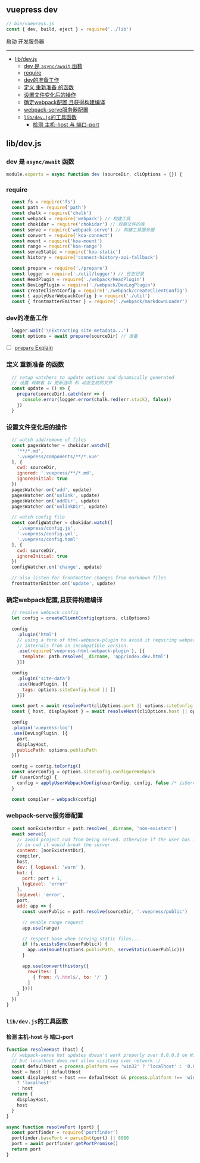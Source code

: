 ## vuepress dev

``` js
// bin/vuepress.js
const { dev, build, eject } = require('../lib')
```

启动 开发服务器

---

<!-- START doctoc generated TOC please keep comment here to allow auto update -->
<!-- DON'T EDIT THIS SECTION, INSTEAD RE-RUN doctoc TO UPDATE -->


- [lib/dev.js](#libdevjs)
  - [dev 是 `async/await` 函数](#dev-%E6%98%AF-asyncawait-%E5%87%BD%E6%95%B0)
  - [require](#require)
  - [dev的准备工作](#dev%E7%9A%84%E5%87%86%E5%A4%87%E5%B7%A5%E4%BD%9C)
  - [定义 重新准备 的函数](#%E5%AE%9A%E4%B9%89-%E9%87%8D%E6%96%B0%E5%87%86%E5%A4%87-%E7%9A%84%E5%87%BD%E6%95%B0)
  - [设置文件变化后的操作](#%E8%AE%BE%E7%BD%AE%E6%96%87%E4%BB%B6%E5%8F%98%E5%8C%96%E5%90%8E%E7%9A%84%E6%93%8D%E4%BD%9C)
  - [确定webpack配置,且获得构建编译](#%E7%A1%AE%E5%AE%9Awebpack%E9%85%8D%E7%BD%AE%E4%B8%94%E8%8E%B7%E5%BE%97%E6%9E%84%E5%BB%BA%E7%BC%96%E8%AF%91)
  - [webpack-serve服务器配置](#webpack-serve%E6%9C%8D%E5%8A%A1%E5%99%A8%E9%85%8D%E7%BD%AE)
  - [`lib/dev.js`的工具函数](#libdevjs%E7%9A%84%E5%B7%A5%E5%85%B7%E5%87%BD%E6%95%B0)
    - [检测 主机-host 与 端口-port](#%E6%A3%80%E6%B5%8B-%E4%B8%BB%E6%9C%BA-host-%E4%B8%8E-%E7%AB%AF%E5%8F%A3-port)

<!-- END doctoc generated TOC please keep comment here to allow auto update -->

## lib/dev.js

###  dev 是 `async/await` 函数

``` js
module.exports = async function dev (sourceDir, cliOptions = {}) {
```

### require

``` js
  const fs = require('fs')
  const path = require('path')
  const chalk = require('chalk')
  const webpack = require('webpack') // 构建工具
  const chokidar = require('chokidar') // 观察文件的库
  const serve = require('webpack-serve') // 构建工具服务器
  const convert = require('koa-connect')
  const mount = require('koa-mount')
  const range = require('koa-range')
  const serveStatic = require('koa-static')
  const history = require('connect-history-api-fallback')

  const prepare = require('./prepare')
  const logger = require('./util/logger') // 日志记录
  const HeadPlugin = require('./webpack/HeadPlugin')
  const DevLogPlugin = require('./webpack/DevLogPlugin')
  const createClientConfig = require('./webpack/createClientConfig')
  const { applyUserWebpackConfig } = require('./util')
  const { frontmatterEmitter } = require('./webpack/markdownLoader')
```

### dev的准备工作

``` js
  logger.wait('\nExtracting site metadata...')
  const options = await prepare(sourceDir) // 准备

```

- [ ] [`prepare` Explain](./prepare.ex.md)

> 

### 定义 重新准备 的函数

``` js
  // setup watchers to update options and dynamically generated 
  // 设置 观察者 以 更新选项 和 动态生成的文件
  const update = () => {
    prepare(sourceDir).catch(err => {
      console.error(logger.error(chalk.red(err.stack), false))
    })
  }

```

### 设置文件变化后的操作

``` js
  // watch add/remove of files
  const pagesWatcher = chokidar.watch([
    '**/*.md',
    '.vuepress/components/**/*.vue'
  ], {
    cwd: sourceDir,
    ignored: '.vuepress/**/*.md',
    ignoreInitial: true
  })
  pagesWatcher.on('add', update)
  pagesWatcher.on('unlink', update)
  pagesWatcher.on('addDir', update)
  pagesWatcher.on('unlinkDir', update)

  // watch config file
  const configWatcher = chokidar.watch([
    '.vuepress/config.js',
    '.vuepress/config.yml',
    '.vuepress/config.toml'
  ], {
    cwd: sourceDir,
    ignoreInitial: true
  })
  configWatcher.on('change', update)

  // also listen for frontmatter changes from markdown files
  frontmatterEmitter.on('update', update)

```

### 确定webpack配置,且获得构建编译

``` js
  // resolve webpack config
  let config = createClientConfig(options, cliOptions)

  config
    .plugin('html')
    // using a fork of html-webpack-plugin to avoid it requiring webpack
    // internals from an incompatible version.
    .use(require('vuepress-html-webpack-plugin'), [{
      template: path.resolve(__dirname, 'app/index.dev.html')
    }])

  config
    .plugin('site-data')
    .use(HeadPlugin, [{
      tags: options.siteConfig.head || []
    }])

  const port = await resolvePort(cliOptions.port || options.siteConfig.port)
  const { host, displayHost } = await resolveHost(cliOptions.host || options.siteConfig.host)

  config
  .plugin('vuepress-log')
  .use(DevLogPlugin, [{
    port,
    displayHost,
    publicPath: options.publicPath
  }])

  config = config.toConfig()
  const userConfig = options.siteConfig.configureWebpack
  if (userConfig) {
    config = applyUserWebpackConfig(userConfig, config, false /* isServer */)
  }

  const compiler = webpack(config)

```

### webpack-serve服务器配置

``` js
  const nonExistentDir = path.resolve(__dirname, 'non-existent')
  await serve({
    // avoid project cwd from being served. Otherwise if the user has index.html
    // in cwd it would break the server
    content: [nonExistentDir],
    compiler,
    host,
    dev: { logLevel: 'warn' },
    hot: {
      port: port + 1,
      logLevel: 'error'
    },
    logLevel: 'error',
    port,
    add: app => {
      const userPublic = path.resolve(sourceDir, '.vuepress/public')

      // enable range request
      app.use(range)

      // respect base when serving static files...
      if (fs.existsSync(userPublic)) {
        app.use(mount(options.publicPath, serveStatic(userPublic)))
      }

      app.use(convert(history({
        rewrites: [
          { from: /\.html$/, to: '/' }
        ]
      })))
    }
  })
}

```

### `lib/dev.js`的工具函数

#### 检测 主机-host 与 端口-port

``` js
function resolveHost (host) {
  // webpack-serve hot updates doesn't work properly over 0.0.0.0 on Windows,
  // but localhost does not allow visiting over network :/
  const defaultHost = process.platform === 'win32' ? 'localhost' : '0.0.0.0'
  host = host || defaultHost
  const displayHost = host === defaultHost && process.platform !== 'win32'
    ? 'localhost'
    : host
  return {
    displayHost,
    host
  }
}

async function resolvePort (port) {
  const portfinder = require('portfinder')
  portfinder.basePort = parseInt(port) || 8080
  port = await portfinder.getPortPromise()
  return port
}
```